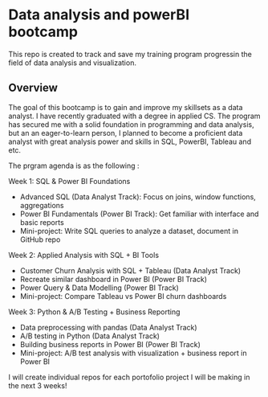 # Data analysis and powerBI bootcamp
This repo is created to track and save my training program progressin the field of data analysis and visualization. 

## Overview 
The goal of this bootcamp is to gain and improve my skillsets as a data analyst. I have recently graduated with a degree in applied CS. The program has secured me with a solid foundation in programming
and data analysis, but an an eager-to-learn person, I planned to become a proficient data analyst with great analysis power and skills in SQL, PowerBI, Tableau and etc. 

The prgram agenda is as the following :

Week 1: SQL & Power BI Foundations
- Advanced SQL (Data Analyst Track): Focus on joins, window functions, aggregations
- Power BI Fundamentals (Power BI Track): Get familiar with interface and basic reports
- Mini-project: Write SQL queries to analyze a dataset, document in GitHub repo

Week 2: Applied Analysis with SQL + BI Tools
- Customer Churn Analysis with SQL + Tableau (Data Analyst Track)
- Recreate similar dashboard in Power BI (Power BI Track)
- Power Query & Data Modelling (Power BI Track)
- Mini-project: Compare Tableau vs Power BI churn dashboards

Week 3: Python & A/B Testing + Business Reporting
- Data preprocessing with pandas (Data Analyst Track)
- A/B testing in Python (Data Analyst Track)
- Building business reports in Power BI (Power BI Track)
- Mini-project: A/B test analysis with visualization + business report in Power BI


I will create individual repos for each portofolio project I will be making in the next 3 weeks!
